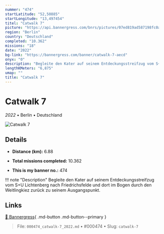 ```yaml
---
nummer: "474"
startLatitude: "52,50885"
startLongitude: "13,497454"
titel: "Catwalk 7"
picture: "https://api.bannergress.com/bnrs/pictures/07ed819ad587198fc0a8a850b6c095e1"
region: "Berlin"
country: "Deutschland"
completed: "10.362"
missions: "18"
date: "2022"
bg-link: "https://bannergress.com/banner/catwalk-7-aecd"
onyx: "0"
description: "Begleite den Kater auf seinem Entdeckungsstreifzug vom S+U Lichtenberg nach Friedrichsfelde und dort im Bogen durch den Weitlingkiez zurück zu seinem Ausgangspunkt."
lengthKMeters: "6,875"
umap: ""
title: "Catwalk 7"
---
```

# Catwalk 7

*2022* • Berlin • Deutschland

![Catwalk 7](https://api.bannergress.com/bnrs/pictures/07ed819ad587198fc0a8a850b6c095e1)

## Details
- **Distance (km):** 6.88

- **Total missions completed:** 10.362
- **This is my banner no.:** 474


!!! note "Description"
    Begleite den Kater auf seinem Entdeckungsstreifzug vom S+U Lichtenberg nach Friedrichsfelde und dort im Bogen durch den Weitlingkiez zurück zu seinem Ausgangspunkt.



## Links
[🔗 Bannergress](https://bannergress.com/banner/catwalk-7-aecd){ .md-button .md-button--primary }



> File: `000474_catwalk-7_2022.md` • #000474 • Slug: `catwalk-7`

